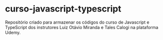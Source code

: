 # curso-javascript-typescript
Repositório criado para armazenar os códigos do curso de Javascript e TypeScript dos instrutores Luiz Otávio Miranda e Tales Calogi na plataforma Udemy.
